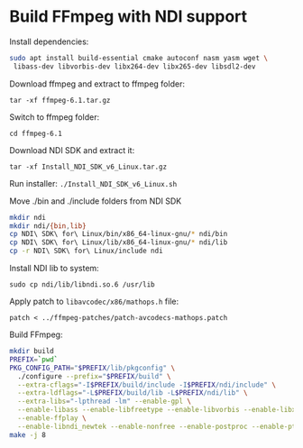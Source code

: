 Build FFmpeg with NDI support
=============================

Install dependencies:
```bash
sudo apt install build-essential cmake autoconf nasm yasm wget \
 libass-dev libvorbis-dev libx264-dev libx265-dev libsdl2-dev
```

Download ffmpeg and extract to ffmpeg folder:

`tar -xf ffmpeg-6.1.tar.gz`

Switch to ffmpeg folder:

`cd ffmpeg-6.1`

Download NDI SDK and extract it:

``tar -xf Install_NDI_SDK_v6_Linux.tar.gz`` 

Run installer:
``./Install_NDI_SDK_v6_Linux.sh``

Move ./bin and ./include folders from NDI SDK

```bash
mkdir ndi
mkdir ndi/{bin,lib}
cp NDI\ SDK\ for\ Linux/bin/x86_64-linux-gnu/* ndi/bin
cp NDI\ SDK\ for\ Linux/lib/x86_64-linux-gnu/* ndi/lib
cp -r NDI\ SDK\ for\ Linux/include ndi
```

Install NDI lib to system:

``sudo cp ndi/lib/libndi.so.6 /usr/lib``

Apply patch to `libavcodec/x86/mathops.h` file:

``patch < ../ffmpeg-patches/patch-avcodecs-mathops.patch``

Build FFmpeg:
```bash
mkdir build
PREFIX=`pwd`
PKG_CONFIG_PATH="$PREFIX/lib/pkgconfig" \
  ./configure --prefix="$PREFIX/build" \
  --extra-cflags="-I$PREFIX/build/include -I$PREFIX/ndi/include" \
  --extra-ldflags="-L$PREFIX/build/lib -L$PREFIX/ndi/lib" \
  --extra-libs="-lpthread -lm" --enable-gpl \
  --enable-libass --enable-libfreetype --enable-libvorbis --enable-libx264 \
  --enable-ffplay \
  --enable-libndi_newtek --enable-nonfree --enable-postproc --enable-pthreads
make -j 8
```

